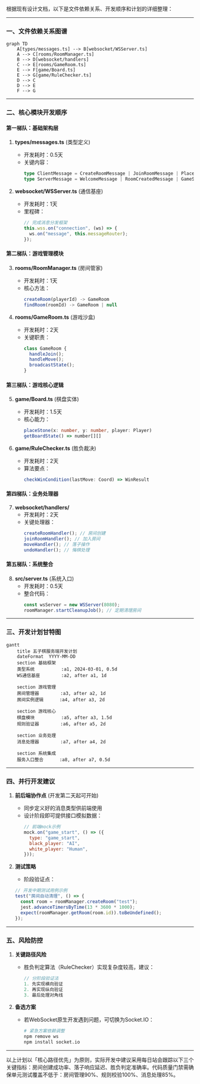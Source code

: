 根据现有设计文档，以下是文件依赖关系、开发顺序和计划的详细整理：

---

### 一、文件依赖关系图谱

```mermaid
graph TD
    A[types/messages.ts] --> B[websocket/WSServer.ts]
    A --> C[rooms/RoomManager.ts]
    B --> D[websocket/handlers]
    C --> E[rooms/GameRoom.ts]
    E --> F[game/Board.ts]
    E --> G[game/RuleChecker.ts]
    D --> C
    D --> E
    F --> G
```

---

### 二、核心模块开发顺序

#### 第一梯队：基础架构层

1. **types/messages.ts** (类型定义)

   - 开发耗时：0.5天
   - 关键内容：
     ```typescript
     type ClientMessage = CreateRoomMessage | JoinRoomMessage | PlaceStoneMessage...
     type ServerMessage = WelcomeMessage | RoomCreatedMessage | GameStartMessage...
     ```

2. **websocket/WSServer.ts** (通信基座)
   - 开发耗时：1天
   - 里程碑：
     ```typescript
     // 完成消息分发框架
     this.wss.on("connection", (ws) => {
       ws.on("message", this.messageRouter);
     });
     ```

#### 第二梯队：游戏管理模块

3. **rooms/RoomManager.ts** (房间管家)

   - 开发耗时：1天
   - 核心方法：
     ```typescript
     createRoom(playerId) -> GameRoom
     findRoom(roomId) -> GameRoom | null
     ```

4. **rooms/GameRoom.ts** (游戏沙盒)
   - 开发耗时：2天
   - 关键职责：
     ```typescript
     class GameRoom {
       handleJoin();
       handleMove();
       broadcastState();
     }
     ```

#### 第三梯队：游戏核心逻辑

5. **game/Board.ts** (棋盘实体)

   - 开发耗时：1.5天
   - 核心能力：
     ```typescript
     placeStone(x: number, y: number, player: Player)
     getBoardState() => number[][]
     ```

6. **game/RuleChecker.ts** (胜负裁决)
   - 开发耗时：2天
   - 算法要点：
     ```typescript
     checkWinCondition(lastMove: Coord) => WinResult
     ```

#### 第四梯队：业务处理器

7. **websocket/handlers/**
   - 开发耗时：2天
   - 关键处理器：
     ```typescript
     createRoomHandler(); // 房间创建
     joinRoomHandler(); // 加入房间
     moveHandler(); // 落子操作
     undoHandler(); // 悔棋处理
     ```

#### 第五梯队：系统整合

8. **src/server.ts** (系统入口)
   - 开发耗时：0.5天
   - 整合代码：
     ```typescript
     const wsServer = new WSServer(8080);
     roomManager.startCleanupJob(); // 定期清理房间
     ```

---

### 三、开发计划甘特图

```mermaid
gantt
    title 五子棋服务端开发计划
    dateFormat  YYYY-MM-DD
    section 基础框架
    类型系统          :a1, 2024-03-01, 0.5d
    WS通信基座        :a2, after a1, 1d

    section 游戏管理
    房间管理器        :a3, after a2, 1d
    房间实例逻辑      :a4, after a3, 2d

    section 游戏核心
    棋盘模块          :a5, after a3, 1.5d
    规则验证器        :a6, after a5, 2d

    section 业务处理
    消息处理器        :a7, after a4, 2d

    section 系统集成
    服务入口整合      :a8, after a7, 0.5d
```

---

### 四、并行开发建议

1. **前后端协作点** (开发第二天起可开始)

   - 同步定义好的消息类型供前端使用
   - 设计阶段即可提供接口模拟数据：
     ```javascript
     // 前端mock示例
     mock.on("game_start", () => ({
       type: "game_start",
       black_player: "AI",
       white_player: "Human",
     }));
     ```

2. **测试策略**
   - 阶段验证点：
   ```typescript
   // 开发中期测试用例示例
   test("房间自动清理", () => {
     const room = roomManager.createRoom("test");
     jest.advanceTimersByTime(13 * 3600 * 1000);
     expect(roomManager.getRoom(room.id)).toBeUndefined();
   });
   ```

---

### 五、风险防控

1. **关键路径风险**

   - 胜负判定算法（RuleChecker）实现复杂度较高，建议：
     ```typescript
     // 分阶段验证法
     1. 先实现横向验证
     2. 再实现纵向验证
     3. 最后处理对角线
     ```

2. **备选方案**
   - 若WebSocket原生开发遇到问题，可切换为Socket.IO：
     ```bash
     # 紧急方案依赖调整
     npm remove ws
     npm install socket.io
     ```

---

以上计划以「核心路径优先」为原则，实际开发中建议采用每日站会跟踪以下三个关键指标：房间创建成功率、落子响应延迟、胜负判定准确率。代码质量门禁需确保单元测试覆盖不低于：房间管理90%、规则校验100%、消息处理85%。
